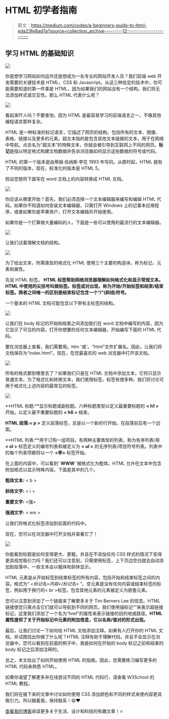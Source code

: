 # HTML 初学者指南

> 原文：<https://medium.com/codex/a-beginners-guide-to-html-eda23fe8ad7a?source=collection_archive---------12----------------------->

## 学习 HTML 的基础知识

![](img/2405b1519bd2a0772011c765a7f5e3d4.png)

你是想学习网站如何运作还是想成为一名专业的网站开发人员？我们前端 web 开发需要的关键技术是 HTML、CSS 和 Javascript。从这三种给定的技术中，你可能需要知道的第一件事是 HTML，因为如果我们的网站没有一个结构，我们将无法添加样式或交互性。那么 HTML 代表什么呢？

![](img/5781c87638fde9a0f15501c01d90f7e6.png)

看起来吓人吗？不要害怕，因为 HTML 是最容易学习的前端语言之一，不像其他编程语言那样复杂。

HTML 是一种标准的标记语言，它描述了网页的结构，包括所有的文本、图像、表格、链接以及更多的元素。超文本指的是包含其他文本链接的文本，用于在网络中导航。点击名为“超文本”的特殊文本，你就会被引导到互联网上不同的网页。**标记**是指以特定格式构建文档数据并告诉浏览器如何显示这些数据的符号或代码。

HTML 的第一个版本是由蒂姆·伯纳斯·李在 1993 年写的。从那时起，HTML 就有了不同的版本，现在，标准化的版本是 HTML 5。

假设您想将下面写在 word 文档上的内容转换成 HTML 文档。

![](img/32345b6d7a87daa773b55dfb7d4c00e6.png)

你应该从哪里开始？首先，我们必须选择一个文本编辑器来编写和编辑 HTML 代码。如果你不知道如何安装文本编辑器，只需打开 Windows 上的记事本应用程序，或者如果你是苹果用户，打开文本编辑并开始使用。

如果你是一个打算做大量编码的人，下面是一些可以使用的最流行的文本编辑器。

![](img/5c675538aea1fcc4c5234f3d4b2a61cc.png)

让我们试着理解文档的结构。

![](img/e1551959bcb7c4440519e55cc1a2bdde.png)

为了给出文本，所需类型的格式化 HTML 使用三个主要的构造块，称为标记、元素和属性。

先说 HTML 标签。 **HTML 标签帮助网络浏览器理解如何格式化和显示常规文本。HTML 中使用的尖括号叫做标签。标签成对出现，称为开始/开始标签和结束/结束标签。两者之间唯一的区别是结束标记包含一个“/”(斜线)符号。**

一个基本的 HTML 文档可能包含以下带有主标签的结构。

![](img/3bb22a1d1a9106ee2d8c901fad6da582.png)

让我们在 body 标记的开始和结束之间添加我们在 word 文档中编写的内容，因为它显示了可见的内容。打开你想要的任何文本编辑器，开始编写下面的 HTML 代码。

要在浏览器上查看，我们需要用。htm '或'。“html”文件扩展名。因此，让我们将文档保存为“index.html”。现在，在您最喜欢的 web 浏览器中打开该文档。

![](img/79c6934f7868bfae32675b53fc6d133c.png)

所有的格式都到哪里去了？如果我们只是在 HTML 文档中添加文本，它将只显示普通文本。为了格式化和转换文本，我们使用标签。标签有很多种。我们将讨论可用于格式化上述内容的最常见的标签。

![](img/ae91ac5f630dce67c2c81ab4cb59b735.png)

**HTML 标题:**显示标题或副标题。六种标题类型以定义最重要标题的 **< h1 >** 开始，以定义最不重要标题的 **< h6 >** 结束。

**HTML 段落:< p >** 定义段落标签，总是以一个新的行开始，在段落前后有一个边距。

**HTML 列表:**用于订购一组项目。有两种主要类型的列表，称为有序列表/用 **< ol >** 标签定义的编号列表和被定义为 **< ul >** 的无序列表/项目符号列表。列表中的每个列表项都将以一个 **<李>** 标签开始。

在上面的内容中，可以看到' **WWW** '被格式化为粗体。HTML 允许在文本中包含附加格式以显示特殊内容。下面是其中的几个。

**粗体文本:** < b >

**斜体文字:** < i >

**重要文字:** <强>

**强调文字:** < em >

让我们将格式化标签添加到前面的代码中。

现在，您可以在浏览器中打开文档并查看它了！

![](img/1530940c9e1450618578f5c6be9c8f79.png)

你能看到标题是如何变得更大、更粗，并且在不添加任何 CSS 样式的情况下变得更具视觉吸引力吗？我们还可以注意到，只需使用标签，上下页边空白就会自动添加到段落中，一些文本会以粗体和斜体显示。

HTML 元素是从开始标签到结束标签的所有内容，包括开始和结束标签之间的内容。格式为“ *<标记名>内容</标记名>* ”。空元素是没有任何内容或结束标签的标签，例如用于换行的< br >标签。包含其他元素的元素被定义为嵌套元素。

您可以注意到添加了一个链接来了解更多关于 Tim Berners Lee 的信息。HTML 链接使您只需点击它们就可以导航到不同的网页。我们使用锚标记“”来表示超链接标记，这里我们添加了一个名为“href”的属性来表示链接的目的地或路径。**HTML 属性提供了关于开始标记中元素的附加信息，它以名称/值对的形式出现。**

最后，让我们讨论一下如何给 HTML 文档添加注释。如果有人打开你的 HTML 文档，并试图找出你做了什么呢？HTML 注释有助于理解代码，并且不会显示在浏览器中。您可以看到在前面的例子中，我是如何在开始的 body 标记之前和结束的 body 标记之后添加注释的。

总之，本文给出了如何开始使用 HTML 的指南。因此，您需要练习编写更多的 HTML 代码来熟悉 HTML。

如果你渴望了解更多并在线尝试不同的 HTML 代码行，请查看 W3School 的 HTML 教程。

我们将在接下来的文章中讨论如何使用 CSS 添加颜色和不同的样式来使内容更具吸引力。所以跟着我，保持联系！😄❤️

[查看我的博客](https://nisandij.com/blog/)阅读更多关于生活、设计和科技的有趣文章！🔥